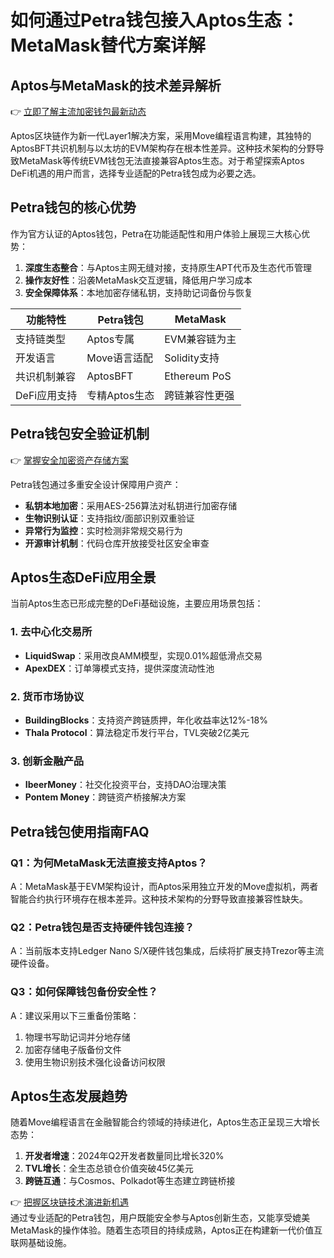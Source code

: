 # 如何通过Petra钱包接入Aptos生态：MetaMask替代方案详解

## Aptos与MetaMask的技术差异解析
👉 [立即了解主流加密钱包最新动态](https://bit.ly/okx_welcome)

Aptos区块链作为新一代Layer1解决方案，采用Move编程语言构建，其独特的AptosBFT共识机制与以太坊的EVM架构存在根本性差异。这种技术架构的分野导致MetaMask等传统EVM钱包无法直接兼容Aptos生态。对于希望探索Aptos DeFi机遇的用户而言，选择专业适配的Petra钱包成为必要之选。

## Petra钱包的核心优势
作为官方认证的Aptos钱包，Petra在功能适配性和用户体验上展现三大核心优势：
1. **深度生态整合**：与Aptos主网无缝对接，支持原生APT代币及生态代币管理
2. **操作友好性**：沿袭MetaMask交互逻辑，降低用户学习成本
3. **安全保障体系**：本地加密存储私钥，支持助记词备份与恢复

| 功能特性        | Petra钱包       | MetaMask        |
|-----------------|----------------|----------------|
| 支持链类型      | Aptos专属       | EVM兼容链为主   |
| 开发语言        | Move语言适配    | Solidity支持    |
| 共识机制兼容    | AptosBFT        | Ethereum PoS    |
| DeFi应用支持    | 专精Aptos生态   | 跨链兼容性更强  |

## Petra钱包安全验证机制
👉 [掌握安全加密资产存储方案](https://bit.ly/okx_welcome)

Petra钱包通过多重安全设计保障用户资产：
- **私钥本地加密**：采用AES-256算法对私钥进行加密存储
- **生物识别认证**：支持指纹/面部识别双重验证
- **异常行为监控**：实时检测非常规交易行为
- **开源审计机制**：代码仓库开放接受社区安全审查

## Aptos生态DeFi应用全景
当前Aptos生态已形成完整的DeFi基础设施，主要应用场景包括：

### 1. 去中心化交易所
- **LiquidSwap**：采用改良AMM模型，实现0.01%超低滑点交易
- **ApexDEX**：订单簿模式支持，提供深度流动性池

### 2. 货币市场协议
- **BuildingBlocks**：支持资产跨链质押，年化收益率达12%-18%
- **Thala Protocol**：算法稳定币发行平台，TVL突破2亿美元

### 3. 创新金融产品
- **IbeerMoney**：社交化投资平台，支持DAO治理决策
- **Pontem Money**：跨链资产桥接解决方案

## Petra钱包使用指南FAQ
### Q1：为何MetaMask无法直接支持Aptos？
A：MetaMask基于EVM架构设计，而Aptos采用独立开发的Move虚拟机，两者智能合约执行环境存在根本差异。这种技术架构的分野导致直接兼容性缺失。

### Q2：Petra钱包是否支持硬件钱包连接？
A：当前版本支持Ledger Nano S/X硬件钱包集成，后续将扩展支持Trezor等主流硬件设备。

### Q3：如何保障钱包备份安全性？
A：建议采用以下三重备份策略：
1. 物理书写助记词并分地存储
2. 加密存储电子版备份文件
3. 使用生物识别技术强化设备访问权限

## Aptos生态发展趋势
随着Move编程语言在金融智能合约领域的持续进化，Aptos生态正呈现三大增长态势：
1. **开发者增速**：2024年Q2开发者数量同比增长320%
2. **TVL增长**：全生态总锁仓价值突破45亿美元
3. **跨链互通**：与Cosmos、Polkadot等生态建立跨链桥接

👉 [把握区块链技术演进新机遇](https://bit.ly/okx_welcome)  
通过专业适配的Petra钱包，用户既能安全参与Aptos创新生态，又能享受媲美MetaMask的操作体验。随着生态项目的持续成熟，Aptos正在构建新一代价值互联网基础设施。